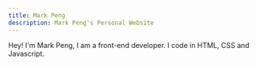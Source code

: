 ```yaml
---
title: Mark Peng
description: Mark Peng's Personal Website
---
```


Hey! I'm Mark Peng, I am a front-end developer. I code in HTML, CSS and Javascript.
